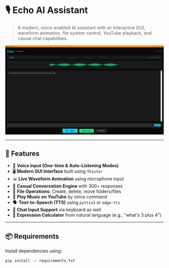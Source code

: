 # 🎙️ Echo AI Assistant

> A modern, voice-enabled AI assistant with an interactive GUI, waveform animation, file system control, YouTube playback, and casual chat capabilities.

![Echo GUI](screenshot.png)
 <!-- Optional: Replace with your own image link -->

---

## 🧠 Features

- 🎤 **Voice Input (One-time & Auto-Listening Modes)**
- 🖥️ **Modern GUI Interface** built using `Tkinter`
- 📊 **Live Waveform Animation** using microphone input
- 🔁 **Casual Conversation Engine** with 300+ responses
- 📁 **File Operations:** Create, delete, move folders/files
- 🎵 **Play Music on YouTube** by voice command
- 🗣️ **Text-to-Speech (TTS)** using `pyttsx3` or `edge-tts`
- 💬 **Chat Input Support** via keyboard as well
- 🧠 **Expression Calculator** from natural language (e.g., "what's 3 plus 4")

---

## 📦 Requirements

Install dependencies using:

```bash
pip install -r requirements.txt

